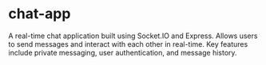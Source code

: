 # chat-app
A real-time chat application built using Socket.IO and Express. Allows users to send messages and interact with each other in real-time. Key features include private messaging, user authentication, and message history. 
